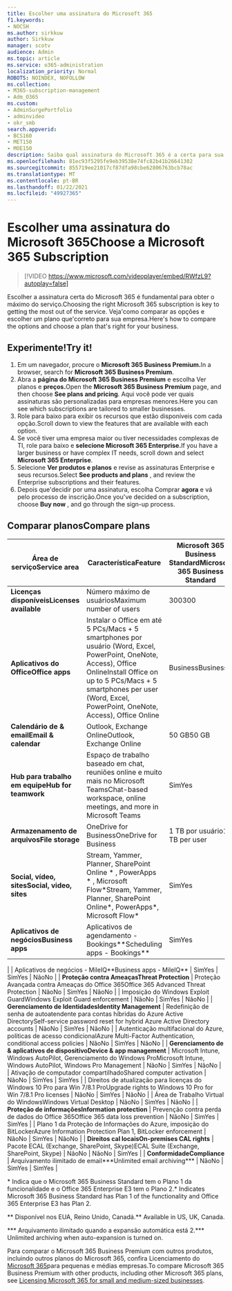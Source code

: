 ```yaml
---
title: Escolher uma assinatura do Microsoft 365
f1.keywords:
- NOCSH
ms.author: sirkkuw
author: Sirkkuw
manager: scotv
audience: Admin
ms.topic: article
ms.service: o365-administration
localization_priority: Normal
ROBOTS: NOINDEX, NOFOLLOW
ms.collection:
- M365-subscription-management
- Adm_O365
ms.custom:
- AdminSurgePortfolio
- adminvideo
- okr_smb
search.appverid:
- BCS160
- MET150
- MOE150
description: Saiba qual assinatura do Microsoft 365 é a certa para sua organização.
ms.openlocfilehash: 81ec93f5295fe9eb39538e74fc82b41b26641302
ms.sourcegitcommit: 855719ee21017cf87dfa98cbe62806763bcb78ac
ms.translationtype: MT
ms.contentlocale: pt-BR
ms.lasthandoff: 01/22/2021
ms.locfileid: "49927365"
---
```

# <a name="choose-a-microsoft-365-subscription"></a><span data-ttu-id="38bef-103">Escolher uma assinatura do Microsoft 365</span><span class="sxs-lookup"><span data-stu-id="38bef-103">Choose a Microsoft 365 Subscription</span></span>

> [!VIDEO https://www.microsoft.com/videoplayer/embed/RWfzL9?autoplay=false]

<span data-ttu-id="38bef-104">Escolher a assinatura certa do Microsoft 365 é fundamental para obter o máximo do serviço.</span><span class="sxs-lookup"><span data-stu-id="38bef-104">Choosing the right Microsoft 365 subscription is key to getting the most out of the service.</span></span> <span data-ttu-id="38bef-105">Veja&#39;como comparar as opções e escolher um plano que&#39;correto para sua empresa.</span><span class="sxs-lookup"><span data-stu-id="38bef-105">Here&#39;s how to compare the options and choose a plan that&#39;s right for your business.</span></span>

## <a name="try-it"></a><span data-ttu-id="38bef-106">Experimente!</span><span class="sxs-lookup"><span data-stu-id="38bef-106">Try it!</span></span>

1. <span data-ttu-id="38bef-107">Em um navegador, procure o **Microsoft 365 Business Premium.**</span><span class="sxs-lookup"><span data-stu-id="38bef-107">In a browser, search for  **Microsoft 365 Business Premium**.</span></span>
2. <span data-ttu-id="38bef-108">Abra a **página do Microsoft 365 Business Premium** e escolha Ver planos e **preços.**</span><span class="sxs-lookup"><span data-stu-id="38bef-108">Open the  **Microsoft 365 Business Premium**  page, and then choose  **See plans and pricing**.</span></span> <span data-ttu-id="38bef-109">Aqui você pode ver quais assinaturas são personalizadas para empresas menores.</span><span class="sxs-lookup"><span data-stu-id="38bef-109">Here you can see which subscriptions are tailored to smaller businesses.</span></span>
3. <span data-ttu-id="38bef-110">Role para baixo para exibir os recursos que estão disponíveis com cada opção.</span><span class="sxs-lookup"><span data-stu-id="38bef-110">Scroll down to view the features that are available with each option.</span></span>
4. <span data-ttu-id="38bef-111">Se você tiver uma empresa maior ou tiver necessidades complexas de TI, role para baixo e **selecione Microsoft 365 Enterprise.**</span><span class="sxs-lookup"><span data-stu-id="38bef-111">If you have a larger business or have complex IT needs, scroll down and select  **Microsoft 365 Enterprise**.</span></span>
5. <span data-ttu-id="38bef-112">Selecione  **Ver produtos e planos** e revise as assinaturas Enterprise e seus recursos.</span><span class="sxs-lookup"><span data-stu-id="38bef-112">Select  **See products and plans** , and review the Enterprise subscriptions and their features.</span></span>
6. <span data-ttu-id="38bef-113">Depois que&#39;decidir por uma assinatura, escolha Comprar  **agora** e vá pelo processo de inscrição.</span><span class="sxs-lookup"><span data-stu-id="38bef-113">Once you&#39;ve decided on a subscription, choose  **Buy now** , and go through the sign-up process.</span></span>

## <a name="compare-plans"></a><span data-ttu-id="38bef-114">Comparar planos</span><span class="sxs-lookup"><span data-stu-id="38bef-114">Compare plans</span></span>

| <span data-ttu-id="38bef-115">**Área de serviço**</span><span class="sxs-lookup"><span data-stu-id="38bef-115">**Service area**</span></span> | <span data-ttu-id="38bef-116">**Característica**</span><span class="sxs-lookup"><span data-stu-id="38bef-116">**Feature**</span></span> | <span data-ttu-id="38bef-117">**Microsoft 365 Business Standard**</span><span class="sxs-lookup"><span data-stu-id="38bef-117">**Microsoft 365 Business Standard**</span></span> | <span data-ttu-id="38bef-118">**Microsoft 365 Business Premium**</span><span class="sxs-lookup"><span data-stu-id="38bef-118">**Microsoft 365 Business Premium**</span></span> | <span data-ttu-id="38bef-119">**Office 365 Enterprise E3**</span><span class="sxs-lookup"><span data-stu-id="38bef-119">**Office 365 Enterprise E3**</span></span> |
| --- | --- | --- | --- | --- |
| <span data-ttu-id="38bef-120">**Licenças disponíveis**</span><span class="sxs-lookup"><span data-stu-id="38bef-120">**Licenses available**</span></span> | <span data-ttu-id="38bef-121">Número máximo de usuários</span><span class="sxs-lookup"><span data-stu-id="38bef-121">Maximum number of users</span></span> | <span data-ttu-id="38bef-122">300</span><span class="sxs-lookup"><span data-stu-id="38bef-122">300</span></span> | <span data-ttu-id="38bef-123">300</span><span class="sxs-lookup"><span data-stu-id="38bef-123">300</span></span> | <span data-ttu-id="38bef-124">Ilimitado</span><span class="sxs-lookup"><span data-stu-id="38bef-124">Unlimited</span></span> |
| <span data-ttu-id="38bef-125">**Aplicativos do Office**</span><span class="sxs-lookup"><span data-stu-id="38bef-125">**Office apps**</span></span> | <span data-ttu-id="38bef-126">Instalar o Office em até 5 PCs/Macs + 5 smartphones por usuário (Word, Excel, PowerPoint, OneNote, Access), Office Online</span><span class="sxs-lookup"><span data-stu-id="38bef-126">Install Office on up to 5 PCs/Macs + 5 smartphones per user (Word, Excel, PowerPoint, OneNote, Access), Office Online</span></span> | <span data-ttu-id="38bef-127">Business</span><span class="sxs-lookup"><span data-stu-id="38bef-127">Business</span></span> | <span data-ttu-id="38bef-128">Business</span><span class="sxs-lookup"><span data-stu-id="38bef-128">Business</span></span> | <span data-ttu-id="38bef-129">ProPlus</span><span class="sxs-lookup"><span data-stu-id="38bef-129">ProPlus</span></span> |
| <span data-ttu-id="38bef-130">**Calendário de &amp; email**</span><span class="sxs-lookup"><span data-stu-id="38bef-130">**Email &amp; calendar**</span></span> | <span data-ttu-id="38bef-131">Outlook, Exchange Online</span><span class="sxs-lookup"><span data-stu-id="38bef-131">Outlook, Exchange Online</span></span> | <span data-ttu-id="38bef-132">50 GB</span><span class="sxs-lookup"><span data-stu-id="38bef-132">50 GB</span></span> | <span data-ttu-id="38bef-133">50 GB</span><span class="sxs-lookup"><span data-stu-id="38bef-133">50 GB</span></span> | <span data-ttu-id="38bef-134">100 GB</span><span class="sxs-lookup"><span data-stu-id="38bef-134">100 GB</span></span> |
| <span data-ttu-id="38bef-135">**Hub para trabalho em equipe**</span><span class="sxs-lookup"><span data-stu-id="38bef-135">**Hub for teamwork**</span></span> | <span data-ttu-id="38bef-136">Espaço de trabalho baseado em chat, reuniões online e muito mais no Microsoft Teams</span><span class="sxs-lookup"><span data-stu-id="38bef-136">Chat-based workspace, online meetings, and more in Microsoft Teams</span></span> | <span data-ttu-id="38bef-137">Sim</span><span class="sxs-lookup"><span data-stu-id="38bef-137">Yes</span></span> | <span data-ttu-id="38bef-138">Sim</span><span class="sxs-lookup"><span data-stu-id="38bef-138">Yes</span></span> | <span data-ttu-id="38bef-139">Sim</span><span class="sxs-lookup"><span data-stu-id="38bef-139">Yes</span></span> |
| <span data-ttu-id="38bef-140">**Armazenamento de arquivos**</span><span class="sxs-lookup"><span data-stu-id="38bef-140">**File storage**</span></span> | <span data-ttu-id="38bef-141">OneDrive for Business</span><span class="sxs-lookup"><span data-stu-id="38bef-141">OneDrive for Business</span></span> | <span data-ttu-id="38bef-142">1 TB por usuário</span><span class="sxs-lookup"><span data-stu-id="38bef-142">1 TB per user</span></span> | <span data-ttu-id="38bef-143">1 TB por usuário</span><span class="sxs-lookup"><span data-stu-id="38bef-143">1 TB per user</span></span> | <span data-ttu-id="38bef-144">Ilimitado</span><span class="sxs-lookup"><span data-stu-id="38bef-144">Unlimited</span></span> |
| <span data-ttu-id="38bef-145">**Social, vídeo, sites**</span><span class="sxs-lookup"><span data-stu-id="38bef-145">**Social, video, sites**</span></span> | <span data-ttu-id="38bef-146">Stream, Yammer, Planner, SharePoint Online \* , PowerApps \* , Microsoft Flow\*</span><span class="sxs-lookup"><span data-stu-id="38bef-146">Stream, Yammer, Planner, SharePoint Online\*, PowerApps\*, Microsoft Flow\*</span></span> | <span data-ttu-id="38bef-147">Sim</span><span class="sxs-lookup"><span data-stu-id="38bef-147">Yes</span></span> | <span data-ttu-id="38bef-148">Sim</span><span class="sxs-lookup"><span data-stu-id="38bef-148">Yes</span></span> | <span data-ttu-id="38bef-149">Sim</span><span class="sxs-lookup"><span data-stu-id="38bef-149">Yes</span></span> |
| <span data-ttu-id="38bef-150">**Aplicativos de negócios**</span><span class="sxs-lookup"><span data-stu-id="38bef-150">**Business apps**</span></span> | <span data-ttu-id="38bef-151">Aplicativos de agendamento - Bookings\*\*</span><span class="sxs-lookup"><span data-stu-id="38bef-151">Scheduling apps - Bookings\*\*</span></span> | <span data-ttu-id="38bef-152">Sim</span><span class="sxs-lookup"><span data-stu-id="38bef-152">Yes</span></span> | <span data-ttu-id="38bef-153">Sim</span><span class="sxs-lookup"><span data-stu-id="38bef-153">Yes</span></span> | <span data-ttu-id="38bef-154">Sim</span><span class="sxs-lookup"><span data-stu-id="38bef-154">Yes</span></span> |
|
 | <span data-ttu-id="38bef-155">Aplicativos de negócios - MileIQ\*\*</span><span class="sxs-lookup"><span data-stu-id="38bef-155">Business apps - MileIQ\*\*</span></span> | <span data-ttu-id="38bef-156">Sim</span><span class="sxs-lookup"><span data-stu-id="38bef-156">Yes</span></span> | <span data-ttu-id="38bef-157">Sim</span><span class="sxs-lookup"><span data-stu-id="38bef-157">Yes</span></span> | <span data-ttu-id="38bef-158">Não</span><span class="sxs-lookup"><span data-stu-id="38bef-158">No</span></span> |
| <span data-ttu-id="38bef-159">**Proteção contra Ameaças**</span><span class="sxs-lookup"><span data-stu-id="38bef-159">**Threat Protection**</span></span> | <span data-ttu-id="38bef-160">Proteção Avançada contra Ameaças do Office 365</span><span class="sxs-lookup"><span data-stu-id="38bef-160">Office 365 Advanced Threat Protection</span></span> | <span data-ttu-id="38bef-161">Não</span><span class="sxs-lookup"><span data-stu-id="38bef-161">No</span></span> | <span data-ttu-id="38bef-162">Sim</span><span class="sxs-lookup"><span data-stu-id="38bef-162">Yes</span></span> | <span data-ttu-id="38bef-163">Não</span><span class="sxs-lookup"><span data-stu-id="38bef-163">No</span></span> |
 | <span data-ttu-id="38bef-164">Imposição do Windows Exploit Guard</span><span class="sxs-lookup"><span data-stu-id="38bef-164">Windows Exploit Guard enforcement</span></span> | <span data-ttu-id="38bef-165">Não</span><span class="sxs-lookup"><span data-stu-id="38bef-165">No</span></span> | <span data-ttu-id="38bef-166">Sim</span><span class="sxs-lookup"><span data-stu-id="38bef-166">Yes</span></span> | <span data-ttu-id="38bef-167">Não</span><span class="sxs-lookup"><span data-stu-id="38bef-167">No</span></span> |
| <span data-ttu-id="38bef-168">**Gerenciamento de Identidades**</span><span class="sxs-lookup"><span data-stu-id="38bef-168">**Identity Management**</span></span> | <span data-ttu-id="38bef-169">Redefinição de senha de autoatendente para contas híbridas do Azure Active Directory</span><span class="sxs-lookup"><span data-stu-id="38bef-169">Self-service password reset for hybrid Azure Active Directory accounts</span></span> | <span data-ttu-id="38bef-170">Não</span><span class="sxs-lookup"><span data-stu-id="38bef-170">No</span></span> | <span data-ttu-id="38bef-171">Sim</span><span class="sxs-lookup"><span data-stu-id="38bef-171">Yes</span></span> | <span data-ttu-id="38bef-172">Não</span><span class="sxs-lookup"><span data-stu-id="38bef-172">No</span></span> |
 | <span data-ttu-id="38bef-173">Autenticação multifacional do Azure, políticas de acesso condicional</span><span class="sxs-lookup"><span data-stu-id="38bef-173">Azure Multi-Factor Authentication, conditional access policies</span></span> | <span data-ttu-id="38bef-174">Não</span><span class="sxs-lookup"><span data-stu-id="38bef-174">No</span></span> | <span data-ttu-id="38bef-175">Sim</span><span class="sxs-lookup"><span data-stu-id="38bef-175">Yes</span></span> | <span data-ttu-id="38bef-176">Não</span><span class="sxs-lookup"><span data-stu-id="38bef-176">No</span></span> |
| <span data-ttu-id="38bef-177">**Gerenciamento de &amp; aplicativos de dispositivo**</span><span class="sxs-lookup"><span data-stu-id="38bef-177">**Device &amp; app management**</span></span> | <span data-ttu-id="38bef-178">Microsoft Intune, Windows AutoPilot, Gerenciamento do Windows Pro</span><span class="sxs-lookup"><span data-stu-id="38bef-178">Microsoft Intune, Windows AutoPilot, Windows Pro Management</span></span> | <span data-ttu-id="38bef-179">Não</span><span class="sxs-lookup"><span data-stu-id="38bef-179">No</span></span> | <span data-ttu-id="38bef-180">Sim</span><span class="sxs-lookup"><span data-stu-id="38bef-180">Yes</span></span> | <span data-ttu-id="38bef-181">Não</span><span class="sxs-lookup"><span data-stu-id="38bef-181">No</span></span> |
 | <span data-ttu-id="38bef-182">Ativação de computador compartilhado</span><span class="sxs-lookup"><span data-stu-id="38bef-182">Shared computer activation</span></span> | <span data-ttu-id="38bef-183">Não</span><span class="sxs-lookup"><span data-stu-id="38bef-183">No</span></span> | <span data-ttu-id="38bef-184">Sim</span><span class="sxs-lookup"><span data-stu-id="38bef-184">Yes</span></span> | <span data-ttu-id="38bef-185">Sim</span><span class="sxs-lookup"><span data-stu-id="38bef-185">Yes</span></span> |
 | <span data-ttu-id="38bef-186">Direitos de atualização para licenças do Windows 10 Pro para Win 7/8.1 Pro</span><span class="sxs-lookup"><span data-stu-id="38bef-186">Upgrade rights to Windows 10 Pro for Win 7/8.1 Pro licenses</span></span> | <span data-ttu-id="38bef-187">Não</span><span class="sxs-lookup"><span data-stu-id="38bef-187">No</span></span> | <span data-ttu-id="38bef-188">Sim</span><span class="sxs-lookup"><span data-stu-id="38bef-188">Yes</span></span> | <span data-ttu-id="38bef-189">Não</span><span class="sxs-lookup"><span data-stu-id="38bef-189">No</span></span> |
 | <span data-ttu-id="38bef-190">Área de Trabalho Virtual do Windows</span><span class="sxs-lookup"><span data-stu-id="38bef-190">Windows Virtual Desktop</span></span> | <span data-ttu-id="38bef-191">Não</span><span class="sxs-lookup"><span data-stu-id="38bef-191">No</span></span> | <span data-ttu-id="38bef-192">Sim</span><span class="sxs-lookup"><span data-stu-id="38bef-192">Yes</span></span> | <span data-ttu-id="38bef-193">Não</span><span class="sxs-lookup"><span data-stu-id="38bef-193">No</span></span> |
| <span data-ttu-id="38bef-194">**Proteção de informações**</span><span class="sxs-lookup"><span data-stu-id="38bef-194">**Information protection**</span></span> | <span data-ttu-id="38bef-195">Prevenção contra perda de dados do Office 365</span><span class="sxs-lookup"><span data-stu-id="38bef-195">Office 365 data loss prevention</span></span> | <span data-ttu-id="38bef-196">Não</span><span class="sxs-lookup"><span data-stu-id="38bef-196">No</span></span> | <span data-ttu-id="38bef-197">Sim</span><span class="sxs-lookup"><span data-stu-id="38bef-197">Yes</span></span> | <span data-ttu-id="38bef-198">Sim</span><span class="sxs-lookup"><span data-stu-id="38bef-198">Yes</span></span> |
 | <span data-ttu-id="38bef-199">Plano 1 da Proteção de Informações do Azure, imposição do BitLocker</span><span class="sxs-lookup"><span data-stu-id="38bef-199">Azure Information Protection Plan 1, BitLocker enforcement</span></span> | <span data-ttu-id="38bef-200">Não</span><span class="sxs-lookup"><span data-stu-id="38bef-200">No</span></span> | <span data-ttu-id="38bef-201">Sim</span><span class="sxs-lookup"><span data-stu-id="38bef-201">Yes</span></span> | <span data-ttu-id="38bef-202">Não</span><span class="sxs-lookup"><span data-stu-id="38bef-202">No</span></span> |
| <span data-ttu-id="38bef-203">**Direitos cal locais**</span><span class="sxs-lookup"><span data-stu-id="38bef-203">**On-premises CAL rights**</span></span> | <span data-ttu-id="38bef-204">Pacote ECAL (Exchange, SharePoint, Skype)</span><span class="sxs-lookup"><span data-stu-id="38bef-204">ECAL Suite (Exchange, SharePoint, Skype)</span></span> | <span data-ttu-id="38bef-205">Não</span><span class="sxs-lookup"><span data-stu-id="38bef-205">No</span></span> | <span data-ttu-id="38bef-206">Não</span><span class="sxs-lookup"><span data-stu-id="38bef-206">No</span></span> | <span data-ttu-id="38bef-207">Sim</span><span class="sxs-lookup"><span data-stu-id="38bef-207">Yes</span></span> |
| <span data-ttu-id="38bef-208">**Conformidade**</span><span class="sxs-lookup"><span data-stu-id="38bef-208">**Compliance**</span></span> | <span data-ttu-id="38bef-209">Arquivamento ilimitado de email\*\*\*</span><span class="sxs-lookup"><span data-stu-id="38bef-209">Unlimited email archiving\*\*\*</span></span> | <span data-ttu-id="38bef-210">Não</span><span class="sxs-lookup"><span data-stu-id="38bef-210">No</span></span> | <span data-ttu-id="38bef-211">Sim</span><span class="sxs-lookup"><span data-stu-id="38bef-211">Yes</span></span> | <span data-ttu-id="38bef-212">Sim</span><span class="sxs-lookup"><span data-stu-id="38bef-212">Yes</span></span> |

<span data-ttu-id="38bef-213">\* Indica que o Microsoft 365 Business Standard tem o Plano 1 da funcionalidade e o Office 365 Enterprise E3 tem o Plano 2.</span><span class="sxs-lookup"><span data-stu-id="38bef-213">\* Indicates Microsoft 365 Business Standard has Plan 1 of the functionality and Office 365 Enterprise E3 has Plan 2.</span></span>

<span data-ttu-id="38bef-214">\*\* Disponível nos EUA, Reino Unido, Canadá.</span><span class="sxs-lookup"><span data-stu-id="38bef-214">\*\* Available in US, UK, Canada.</span></span>

<span data-ttu-id="38bef-215">\*\*\* Arquivamento ilimitado quando a expansão automática está 2.</span><span class="sxs-lookup"><span data-stu-id="38bef-215">\*\*\* Unlimited archiving when auto-expansion is turned on.</span></span>

<span data-ttu-id="38bef-216">Para comparar o Microsoft 365 Business Premium com outros produtos, incluindo outros planos do Microsoft 365, confira Licenciamento do [Microsoft 365](https://docs.microsoft.com/office365/servicedescriptions/microsoft-365-service-descriptions/licensing-microsoft-365-in-smb)para pequenas e médias empresas.</span><span class="sxs-lookup"><span data-stu-id="38bef-216">To compare Microsoft 365 Business Premium with other products, including other Microsoft 365 plans, see [Licensing Microsoft 365 for small and medium-sized businesses](https://docs.microsoft.com/office365/servicedescriptions/microsoft-365-service-descriptions/licensing-microsoft-365-in-smb).</span></span>